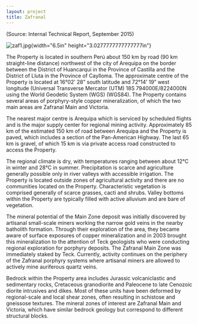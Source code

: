 ```yaml
---
layout: project
title: Zafranal
---
```

(Source: Internal Technical Report, September 2015)

![zaf1.jpg](media/image01.jpg){width="6.5in"
height="3.0277777777777777in"}

The Property is located in southern Perú about 150 km by road (90 km
straight-line distance) northwest of the city of Arequipa on the border
between the District of Huancarqui in the Province of Castilla and the
District of Lluta in the Province of Caylloma. The approximate centre of
the Property is located at 16°02’ 28” south latitude and 72°14’ 19” west
longitude (Universal Transverse Mercator (UTM) 18S 794000E/8224000N
using the World Geodetic System (WGS) (WGS84). The Property contains
several areas of porphyry-style copper mineralization, of which the two
main areas are Zafranal Main and Victoria.

The nearest major centre is Arequipa which is serviced by scheduled
flights and is the major supply center for regional mining activity.
Approximately 85 km of the estimated 150 km of road between Arequipa and
the Property is paved, which includes a section of the Pan-American
Highway. The last 65 km is gravel, of which 15 km is via private access
road constructed to access the Property.

The regional climate is dry, with temperatures ranging between about
12°C in winter and 28°C in summer. Precipitation is scarce and
agriculture generally possible only in river valleys with accessible
irrigation. The Property is located outside zones of agricultural
activity and there are no communities located on the Property.
Characteristic vegetation is comprised generally of scarce grasses,
cacti and shrubs. Valley bottoms within the Property are typically
filled with active alluvium and are bare of vegetation.

The mineral potential of the Main Zone deposit was initially discovered
by artisanal small-scale miners working the narrow gold veins in the
nearby batholith formation. Through their exploration of the area, they
became aware of surface exposures of copper mineralization and in 2003
brought this mineralization to the attention of Teck geologists who were
conducting regional exploration for porphyry deposits. The Zafranal Main
Zone was immediately staked by Teck. Currently, activity continues on
the periphery of the Zafranal porphyry systems where artisanal miners
are allowed to actively mine auriferous quartz veins.

Bedrock within the Property area includes Jurassic volcaniclastic and
sedimentary rocks, Cretaceous granodiorite and Paleocene to late
Cenozoic diorite intrusives and dikes. Most of these units have been
deformed by regional-scale and local shear zones, often resulting in
schistose and gneissose textures. The mineral zones of interest are
Zafranal Main and Victoria, which have similar bedrock geology but
correspond to different structural blocks.
